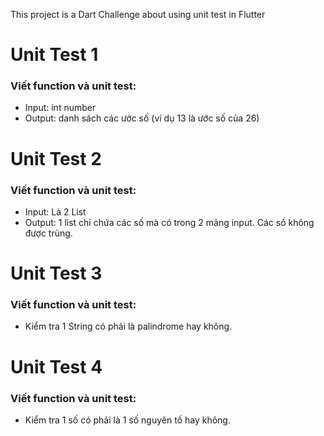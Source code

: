 This project is a Dart Challenge about using unit test in Flutter

# Unit Test 1
### Viết function và unit test:
- Input: int number
- Output: danh sách các ước số (ví dụ 13 là ước số của 26)

# Unit Test 2
### Viết function và unit test:
- Input: Là 2 List<int>
- Output: 1 list chỉ chứa các số mà có trong 2 mảng input. Các số không được trùng.

# Unit Test 3
### Viết function và unit test:
- Kiểm tra 1 String có phải là palindrome hay không.

# Unit Test 4
### Viết function và unit test:
- Kiểm tra 1 số có phải là 1 số nguyên tố hay không.
